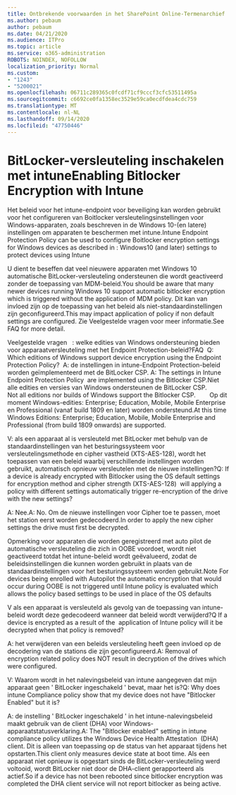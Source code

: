 ```yaml
---
title: Ontbrekende voorwaarden in het SharePoint Online-Termenarchief
ms.author: pebaum
author: pebaum
ms.date: 04/21/2020
ms.audience: ITPro
ms.topic: article
ms.service: o365-administration
ROBOTS: NOINDEX, NOFOLLOW
localization_priority: Normal
ms.custom:
- "1243"
- "5200021"
ms.openlocfilehash: 06711c289365c0fcdf71cf9cccf3cfc53511495a
ms.sourcegitcommit: c6692ce0fa1358ec3529e59ca0ecdfdea4cdc759
ms.translationtype: MT
ms.contentlocale: nl-NL
ms.lasthandoff: 09/14/2020
ms.locfileid: "47750446"
---
```

# <a name="enabling-bitlocker-encryption-with-intune"></a><span data-ttu-id="ba47e-102">BitLocker-versleuteling inschakelen met intune</span><span class="sxs-lookup"><span data-stu-id="ba47e-102">Enabling Bitlocker Encryption with Intune</span></span>

<span data-ttu-id="ba47e-103">Het beleid voor het intune-endpoint voor beveiliging kan worden gebruikt voor het configureren van Boitlocker versleutelingsinstellingen voor Windows-apparaten, zoals beschreven in de Windows 10-(en latere) instellingen om apparaten te beschermen met intune.</span><span class="sxs-lookup"><span data-stu-id="ba47e-103">Intune Endpoint Protection Policy can be used to configure Boitlocker encryption settings for Windows devices as described in : Windows10 (and later) settings to protect devices using Intune</span></span>

<span data-ttu-id="ba47e-104">U dient te beseffen dat veel nieuwere apparaten met Windows 10 automatische BitLocker-versleuteling ondersteunen die wordt geactiveerd zonder de toepassing van MDM-beleid.</span><span class="sxs-lookup"><span data-stu-id="ba47e-104">You should be aware that many newer devices running Windows 10 support automatic bitlocker encryption which is triggered without the application of MDM policy.</span></span> <span data-ttu-id="ba47e-105">Dit kan van invloed zijn op de toepassing van het beleid als niet-standaardinstellingen zijn geconfigureerd.</span><span class="sxs-lookup"><span data-stu-id="ba47e-105">This may impact application of policy if non default settings are configured.</span></span> <span data-ttu-id="ba47e-106">Zie Veelgestelde vragen voor meer informatie.</span><span class="sxs-lookup"><span data-stu-id="ba47e-106">See FAQ for more detail.</span></span>


<span data-ttu-id="ba47e-107">Veelgestelde vragen   : welke edities van Windows ondersteuning bieden voor apparaatversleuteling met het Endpoint Protection-beleid?</span><span class="sxs-lookup"><span data-stu-id="ba47e-107">FAQ  Q: Which editions of Windows support device encryption using the Endpoint Protection Policy?</span></span>
<span data-ttu-id="ba47e-108"> A: de instellingen in intune-Endpoint Protection-beleid worden geïmplementeerd met de BitLocker CSP.</span><span class="sxs-lookup"><span data-stu-id="ba47e-108"> A: The settings in Intune Endpoint Protection Policy  are implemented using the Bitlocker CSP.</span></span><span data-ttu-id="ba47e-109">Niet alle edities en versies van Windows ondersteunen de BitLocker CSP. 
     </span><span class="sxs-lookup"><span data-stu-id="ba47e-109">  Not all editions nor builds of Windows support the Bitlocker CSP. 
     </span></span> <span data-ttu-id="ba47e-110">Op dit moment Windows-edities: Enterprise; Education, Mobile, Mobile Enterprise en Professional (vanaf build 1809 en later) worden ondersteund.</span><span class="sxs-lookup"><span data-stu-id="ba47e-110">At this time Windows Editions: Enterprise; Education, Mobile, Mobile Enterprise and Professional (from build 1809 onwards) are supported.</span></span>




<span data-ttu-id="ba47e-111">V: als een apparaat al is versleuteld met BitLocker met behulp van de standaardinstellingen van het besturingssysteem voor versleutelingsmethode en cipher vastheid (XTS-AES-128), wordt het toepassen van een beleid waarbij verschillende instellingen worden gebruikt, automatisch opnieuw versleutelen met de nieuwe instellingen?</span><span class="sxs-lookup"><span data-stu-id="ba47e-111">Q: If a device is already encrypted with Bitlocker using the OS default settings for encryption method and cipher strength (XTS-AES-128)  will applying a policy with different settings automatically trigger re-encryption of the drive with the new settings?</span></span>

<span data-ttu-id="ba47e-112">A: Nee.</span><span class="sxs-lookup"><span data-stu-id="ba47e-112">A: No.</span></span> <span data-ttu-id="ba47e-113">Om de nieuwe instellingen voor Cipher toe te passen, moet het station eerst worden gedecodeerd.</span><span class="sxs-lookup"><span data-stu-id="ba47e-113">In order to apply the new cipher settings the drive must first be decrypted.</span></span>

<span data-ttu-id="ba47e-114">Opmerking voor apparaten die worden geregistreerd met auto pilot de automatische versleuteling die zich in OOBE voordoet, wordt niet geactiveerd totdat het intune-beleid wordt geëvalueerd, zodat de beleidsinstellingen die kunnen worden gebruikt in plaats van de standaardinstellingen voor het besturingssysteem worden gebruikt.</span><span class="sxs-lookup"><span data-stu-id="ba47e-114">Note For devices being enrolled with Autopilot the automatic encryption that would occur during OOBE is not triggered until Intune policy is evaluated which allows the policy based settings to be used in place of the OS defaults</span></span>




<span data-ttu-id="ba47e-115">V als een apparaat is versleuteld als gevolg van de toepassing van intune-beleid wordt deze gedecodeerd wanneer dat beleid wordt verwijderd?</span><span class="sxs-lookup"><span data-stu-id="ba47e-115">Q If a device is encrypted as a result of the  application of Intune policy will it be decrypted when that policy is removed?</span></span>

<span data-ttu-id="ba47e-116">A: het verwijderen van een beleids versleuteling heeft geen invloed op de decodering van de stations die zijn geconfigureerd.</span><span class="sxs-lookup"><span data-stu-id="ba47e-116">A: Removal of encryption related policy does NOT result in decryption of the drives which were configured.</span></span>




<span data-ttu-id="ba47e-117">V: Waarom wordt in het nalevingsbeleid van intune aangegeven dat mijn apparaat geen ' BitLocker ingeschakeld ' bevat, maar het is?</span><span class="sxs-lookup"><span data-stu-id="ba47e-117">Q: Why does intune Compliance policy show that my device does not have "Bitlocker Enabled" but it is?</span></span>

<span data-ttu-id="ba47e-118">A: de instelling ' BitLocker ingeschakeld ' in het intune-nalevingsbeleid maakt gebruik van de client (DHA) voor Windows-apparaatstatusverklaring.</span><span class="sxs-lookup"><span data-stu-id="ba47e-118">A: The "Bitlocker enabled" setting in intune compliance policy utilizes the Windows Device Health Attestation  (DHA) client.</span></span> <span data-ttu-id="ba47e-119">Dit is alleen van toepassing op de status van het apparaat tijdens het opstarten.</span><span class="sxs-lookup"><span data-stu-id="ba47e-119">This client only measures device state at boot time.</span></span> <span data-ttu-id="ba47e-120">Als een apparaat niet opnieuw is opgestart sinds de BitLocker-versleuteling werd voltooid, wordt BitLocker niet door de DHA-client gerapporteerd als actief.</span><span class="sxs-lookup"><span data-stu-id="ba47e-120">So if a device has not been rebooted since bitlocker encryption was completed the DHA client service will not report bitlocker as being active.</span></span>